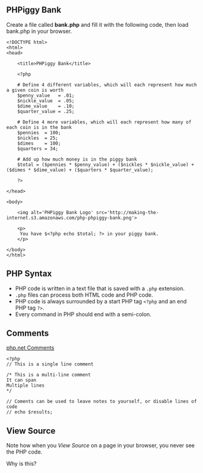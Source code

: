 ## PHPiggy Bank

Create a file called **bank.php** and fill it with the following code, then load bank.php in your browser.

	<!DOCTYPE html>
	<html>
	<head>
		
		<title>PHPiggy Bank</title>
		
		<?php
	
		# Define 4 different variables, which will each represent how much a given coin is worth
		$penny_value   = .01;
		$nickle_value  = .05;
		$dime_value    = .10;
		$quarter_value = .25;
		
		# Define 4 more variables, which will each represent how many of each coin is in the bank
		$pennies  = 100;
		$nickles  = 25;
		$dimes    = 100;
		$quarters = 34;
		
		# Add up how much money is in the piggy bank
		$total = ($pennies * $penny_value) + ($nickles * $nickle_value) + ($dimes * $dime_value) + ($quarters * $quarter_value);
		
		?>
		
	</head>
		
	<body>
		
		<img alt='PHPiggy Bank Logo' src='http://making-the-internet.s3.amazonaws.com/php-phpiggy-bank.png'>
		
		<p>
		 You have $<?php echo $total; ?> in your piggy bank.
		</p>
		
	</body>
	</html>


	
## PHP Syntax

* PHP code is written in a text file that is saved with a `.php` extension. 
* `.php` files can process both HTML code and PHP code.
* PHP code is always surrounded by a start PHP tag `<?php` and an end PHP tag `?>`.
* Every command in PHP should end with a semi-colon.




## Comments

[php.net Comments](http://us1.php.net/manual/en/language.basic-syntax.comments.php)

	<?php
	// This is a single line comment
	
	/* This is a multi-line comment
	It can span
	Multiple lines
	*/
	
	// Coments can be used to leave notes to yourself, or disable lines of code
	// echo $results;





## View Source

Note how when you *View Source* on a page in your browser, you never see the PHP code.

Why is this?
